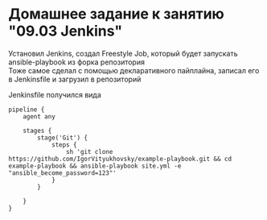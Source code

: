 # Домашнее задание к занятию "09.03 Jenkins"

Установил Jenkins, создал Freestyle Job, который будет запускать ansible-playbook из форка репозитория  
Тоже самое сделал с помощью декларативного пайплайна, записал его в Jenkinsfile и загрузил в репозиторий

Jenkinsfile получился вида
```
pipeline {
    agent any

    stages {
        stage('Git') {
            steps {
                sh 'git clone https://github.com/IgorVityukhovsky/example-playbook.git && cd example-playbook && ansible-playbook site.yml -e "ansible_become_password=123"'
            }
        }
        
    }
}
```

